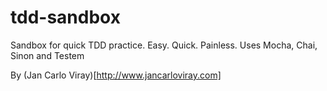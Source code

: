 tdd-sandbox
===========

Sandbox for quick TDD practice. Easy. Quick. Painless. Uses Mocha, Chai, Sinon and Testem

By (Jan Carlo Viray)[http://www.jancarloviray.com]